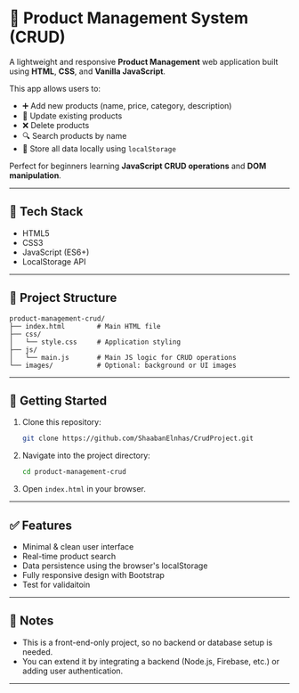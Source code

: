 # 🛒 Product Management System (CRUD)

A lightweight and responsive **Product Management** web application built using **HTML**, **CSS**, and **Vanilla JavaScript**.

This app allows users to:

* ➕ Add new products (name, price, category, description)
* 📝 Update existing products
* ❌ Delete products
* 🔍 Search products by name
* 💾 Store all data locally using `localStorage`

Perfect for beginners learning **JavaScript CRUD operations** and **DOM manipulation**.

---

## 🧰 Tech Stack

* HTML5
* CSS3
* JavaScript (ES6+)
* LocalStorage API

---

## 📂 Project Structure

```
product-management-crud/
├── index.html        # Main HTML file
├── css/
│   └── style.css     # Application styling
├── js/
│   └── main.js       # Main JS logic for CRUD operations
└── images/           # Optional: background or UI images
```

---

## 🚀 Getting Started

1. Clone this repository:

   ```bash
   git clone https://github.com/ShaabanElnhas/CrudProject.git
   ```
2. Navigate into the project directory:

   ```bash
   cd product-management-crud
   ```
3. Open `index.html` in your browser.

---



## ✅ Features

* Minimal & clean user interface
* Real-time product search
* Data persistence using the browser's localStorage
* Fully responsive design with Bootstrap
* Test for validaitoin

---

## 📌 Notes

* This is a front-end-only project, so no backend or database setup is needed.
* You can extend it by integrating a backend (Node.js, Firebase, etc.) or adding user authentication.

---
